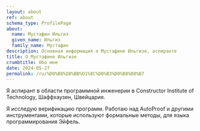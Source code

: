```yaml
---
layout: about
ref: about
schema_type: ProfilePage
about:
  name: Мустафин Ильгиз
  given_name: Ильгиз
  family_name: Мустафин
description: Основная информация о Мустафине Ильгизе, аспиранте
title: О Мустафине Ильгизе
crumbtitle: Обо мне
date: 2024-05-27
permalink: /ru/%D0%B8%D0%BB%D1%8C%D0%B3%D0%B8%D0%B7
---
```

Я аспирант в области программной инженерии в Constructor Institute of Technology, Шаффхаузен,
Швейцария.

Я исследую верификацию программ. Работаю над AutoProof и другими инструментами,
которые используют формальные методы, для языка программирования Эйфель.
